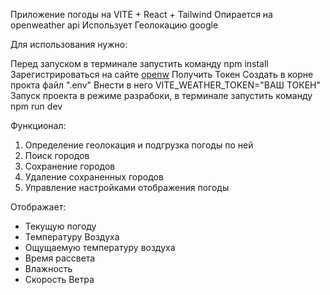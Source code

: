 Приложение погоды на VITE + React + Tailwind
Опирается на openweather api
Использует Геолокацию google

Для использования нужно:

Перед запуском в терминале запустить команду npm install
Зарегистрироваться на сайте [openw](https://openweathermap.org/api)
Получить Токен
Создать в корне прокта файл ".env"
Внести в него VITE_WEATHER_TOKEN="ВАШ ТОКЕН"
Запуск проекта в режиме разрабоки, в терминале запустить команду npm run dev

Функционал:
1. Определение геолокация и подгрузка погоды по ней
2. Поиск городов
3. Сохранение городов
4. Удаление сохраненных городов
5. Управление настройками отображения погоды

Отображает:
- Текущую погоду 
- Температуру Воздуха
- Ощущаемую температуру воздуха
- Время рассвета
- Влажность
- Скорость Ветра



